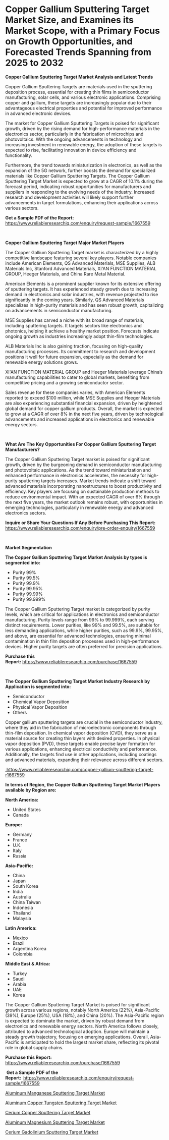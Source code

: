 <p><h1>Copper Gallium Sputtering Target Market Size, and Examines its Market Scope, with a Primary Focus on Growth Opportunities, and Forecasted Trends Spanning from 2025 to 2032</h1></p><p><strong>Copper Gallium Sputtering Target Market Analysis and Latest Trends</strong></p>
<p><p>Copper Gallium Sputtering Targets are materials used in the sputtering deposition process, essential for creating thin films in semiconductor manufacturing, solar cells, and various electronic applications. Comprising copper and gallium, these targets are increasingly popular due to their advantageous electrical properties and potential for improved performance in advanced electronic devices.</p><p>The market for Copper Gallium Sputtering Targets is poised for significant growth, driven by the rising demand for high-performance materials in the electronics sector, particularly in the fabrication of microchips and photovoltaics. With the ongoing advancements in technology and increasing investment in renewable energy, the adoption of these targets is expected to rise, facilitating innovation in device efficiency and functionality.</p><p>Furthermore, the trend towards miniaturization in electronics, as well as the expansion of the 5G network, further boosts the demand for specialized materials like Copper Gallium Sputtering Targets. The Copper Gallium Sputtering Target Market is expected to grow at a CAGR of 10.1% during the forecast period, indicating robust opportunities for manufacturers and suppliers in responding to the evolving needs of the industry. Increased research and development activities will likely support further advancements in target formulations, enhancing their applications across various sectors.</p></p>
<p><strong>Get a Sample PDF of the Report:&nbsp;</strong> <a href="https://www.reliableresearchiq.com/enquiry/request-sample/1667559?utm_campaign=1129&utm_medium=2&utm_source=Github&utm_content=ia&utm_term=08032025&utm_id=copper-gallium-sputtering-target">https://www.reliableresearchiq.com/enquiry/request-sample/1667559</a></p>
<p>&nbsp;</p>
<p><strong>Copper Gallium Sputtering Target Major Market Players</strong></p>
<p><p>The Copper Gallium Sputtering Target market is characterized by a highly competitive landscape featuring several key players. Notable companies include American Elements, QS Advanced Materials, MSE Supplies, ALB Materials Inc, Stanford Advanced Materials, XI'AN FUNCTION MATERIAL GROUP, Heeger Materials, and China Rare Metal Material. </p><p>American Elements is a prominent supplier known for its extensive offering of sputtering targets. It has experienced steady growth due to increasing demand in electronics and solar industries, with revenue projected to rise significantly in the coming years. Similarly, QS Advanced Materials specializes in high-purity materials and has seen robust growth, capitalizing on advancements in semiconductor manufacturing.</p><p>MSE Supplies has carved a niche with its broad range of materials, including sputtering targets. It targets sectors like electronics and photonics, helping it achieve a healthy market position. Forecasts indicate ongoing growth as industries increasingly adopt thin-film technologies.</p><p>ALB Materials Inc is also gaining traction, focusing on high-quality manufacturing processes. Its commitment to research and development positions it well for future expansion, especially as the demand for renewable energy solutions grows.</p><p>XI'AN FUNCTION MATERIAL GROUP and Heeger Materials leverage China’s manufacturing capabilities to cater to global markets, benefiting from competitive pricing and a growing semiconductor sector. </p><p>Sales revenue for these companies varies, with American Elements reported to exceed $100 million, while MSE Supplies and Heeger Materials are also experiencing substantial financial expansion, driven by heightened global demand for copper gallium products. Overall, the market is expected to grow at a CAGR of over 8% in the next five years, driven by technological advancements and increased applications in electronics and renewable energy sectors.</p></p>
<p>&nbsp;</p>
<p><strong>What Are The Key Opportunities For Copper Gallium Sputtering Target Manufacturers?</strong></p>
<p><p>The Copper Gallium Sputtering Target market is poised for significant growth, driven by the burgeoning demand in semiconductor manufacturing and photovoltaic applications. As the trend toward miniaturization and enhanced performance in electronics accelerates, the necessity for high-purity sputtering targets increases. Market trends indicate a shift toward advanced materials incorporating nanostructures to boost productivity and efficiency. Key players are focusing on sustainable production methods to reduce environmental impact. With an expected CAGR of over 6% through the next five years, the market outlook remains robust, with opportunities in emerging technologies, particularly in renewable energy and advanced electronics sectors.</p></p>
<p><strong>Inquire or Share Your Questions If Any Before Purchasing This Report:</strong> <a href="https://www.reliableresearchiq.com/enquiry/pre-order-enquiry/1667559?utm_campaign=1129&utm_medium=2&utm_source=Github&utm_content=ia&utm_term=08032025&utm_id=copper-gallium-sputtering-target">https://www.reliableresearchiq.com/enquiry/pre-order-enquiry/1667559</a></p>
<p>&nbsp;</p>
<p><strong>Market Segmentation</strong></p>
<p><strong>The Copper Gallium Sputtering Target Market Analysis by types is segmented into:</strong></p>
<p><ul><li>Purity 99%</li><li>Purity 99.5%</li><li>Purity 99.9%</li><li>Purity 99.95%</li><li>Purity 99.99%</li><li>Purity 99.999%</li></ul></p>
<p><p>The Copper Gallium Sputtering Target market is categorized by purity levels, which are critical for applications in electronics and semiconductor manufacturing. Purity levels range from 99% to 99.999%, each serving distinct requirements. Lower purities, like 99% and 99.5%, are suitable for less demanding applications, while higher purities, such as 99.9%, 99.95%, and above, are essential for advanced technologies, ensuring minimal contamination in thin film deposition processes used in high-performance devices. Higher purity targets are often preferred for precision applications.</p></p>
<p><strong>Purchase this Report:&nbsp;</strong><a href="https://www.reliableresearchiq.com/purchase/1667559?utm_campaign=1129&utm_medium=2&utm_source=Github&utm_content=ia&utm_term=08032025&utm_id=copper-gallium-sputtering-target">https://www.reliableresearchiq.com/purchase/1667559</a></p>
<p>&nbsp;</p>
<p><strong>The Copper Gallium Sputtering Target Market Industry Research by Application is segmented into:</strong></p>
<p><ul><li>Semiconductor</li><li>Chemical Vapor Deposition</li><li>Physical Vapor Deposition</li><li>Others</li></ul></p>
<p><p>Copper gallium sputtering targets are crucial in the semiconductor industry, where they aid in the fabrication of microelectronic components through thin-film deposition. In chemical vapor deposition (CVD), they serve as a material source for creating thin layers with desired properties. In physical vapor deposition (PVD), these targets enable precise layer formation for various applications, enhancing electrical conductivity and performance. Additionally, the targets find use in other applications, including coatings and advanced materials, expanding their relevance across different sectors.</p></p>
<p><a href="https://www.reliableresearchiq.com/copper-gallium-sputtering-target-r1667559?utm_campaign=1129&utm_medium=2&utm_source=Github&utm_content=ia&utm_term=08032025&utm_id=copper-gallium-sputtering-target">&nbsp;https://www.reliableresearchiq.com/copper-gallium-sputtering-target-r1667559</a></p>
<p><strong>In terms of Region, the Copper Gallium Sputtering Target Market Players available by Region are:</strong></p>
<p>
    <p> <strong> North America: </strong>
        <ul>
            <li>United States</li>
            <li>Canada</li>
        </ul>
        </p> 
    <p> <strong> Europe: </strong>
        <ul>
            <li>Germany</li>
            <li>France</li>
            <li>U.K.</li>
            <li>Italy</li>
            <li>Russia</li>
        </ul>
        </p> 
    <p> <strong> Asia-Pacific: </strong>
        <ul>
            <li>China</li>
            <li>Japan</li>
            <li>South Korea</li>
            <li>India</li>
            <li>Australia</li>
            <li>China Taiwan</li>
            <li>Indonesia</li>
            <li>Thailand</li>
            <li>Malaysia</li>
        </ul>
        </p> 
    <p> <strong> Latin America: </strong>
        <ul>
            <li>Mexico</li>
            <li>Brazil</li>
            <li>Argentina Korea</li>
            <li>Colombia</li>
        </ul>
        </p> 
    <p> <strong> Middle East & Africa: </strong>
        <ul>
            <li>Turkey</li>
            <li>Saudi</li>
            <li>Arabia</li>
            <li>UAE</li>
            <li>Korea</li>
        </ul>
    </p>
    </p>
<p><p>The Copper Gallium Sputtering Target Market is poised for significant growth across various regions, notably North America (22%), Asia-Pacific (39%), Europe (25%), USA (18%), and China (20%). The Asia-Pacific region is expected to dominate the market, driven by robust demand from electronics and renewable energy sectors. North America follows closely, attributed to advanced technological adoption. Europe will maintain a steady growth trajectory, focusing on emerging applications. Overall, Asia-Pacific is anticipated to hold the largest market share, reflecting its pivotal role in global supply chains.</p></p>
<p><strong>Purchase this Report: </strong><a href="https://www.reliableresearchiq.com/purchase/1667559?utm_campaign=1129&utm_medium=2&utm_source=Github&utm_content=ia&utm_term=08032025&utm_id=copper-gallium-sputtering-target">https://www.reliableresearchiq.com/purchase/1667559</a></p>
<p>&nbsp;<strong>Get a Sample PDF of the Report:&nbsp;&nbsp;</strong><a href="https://www.reliableresearchiq.com/enquiry/request-sample/1667559?utm_campaign=1129&utm_medium=2&utm_source=Github&utm_content=ia&utm_term=08032025&utm_id=copper-gallium-sputtering-target">https://www.reliableresearchiq.com/enquiry/request-sample/1667559</a></p>
<p><strong></strong></p>
<p><p><a href="https://github.com/sulvantomppa/Market-Research-Report-List-1/blob/main/aluminum-manganese-sputtering-target-market.md?utm_campaign=1129&utm_medium=2&utm_source=Github&utm_content=ia&utm_term=08032025&utm_id=copper-gallium-sputtering-target">Aluminum Manganese Sputtering Target Market</a></p><p><a href="https://github.com/brinnoifon/Market-Research-Report-List-1/blob/main/aluminum-copper-tungsten-sputtering-target-market.md?utm_campaign=1129&utm_medium=2&utm_source=Github&utm_content=ia&utm_term=08032025&utm_id=copper-gallium-sputtering-target">Aluminum Copper Tungsten Sputtering Target Market</a></p><p><a href="https://github.com/snapetylerho/Market-Research-Report-List-1/blob/main/cerium-copper-sputtering-target-market.md?utm_campaign=1129&utm_medium=2&utm_source=Github&utm_content=ia&utm_term=08032025&utm_id=copper-gallium-sputtering-target">Cerium Copper Sputtering Target Market</a></p><p><a href="https://github.com/trenkkwasek84/Market-Research-Report-List-1/blob/main/aluminum-magnesium-sputtering-target-market.md?utm_campaign=1129&utm_medium=2&utm_source=Github&utm_content=ia&utm_term=08032025&utm_id=copper-gallium-sputtering-target">Aluminum Magnesium Sputtering Target Market</a></p><p><a href="https://github.com/iwanesucices/Market-Research-Report-List-1/blob/main/cerium-gadolinium-sputtering-target-market.md?utm_campaign=1129&utm_medium=2&utm_source=Github&utm_content=ia&utm_term=08032025&utm_id=copper-gallium-sputtering-target">Cerium Gadolinium Sputtering Target Market</a></p></p>
